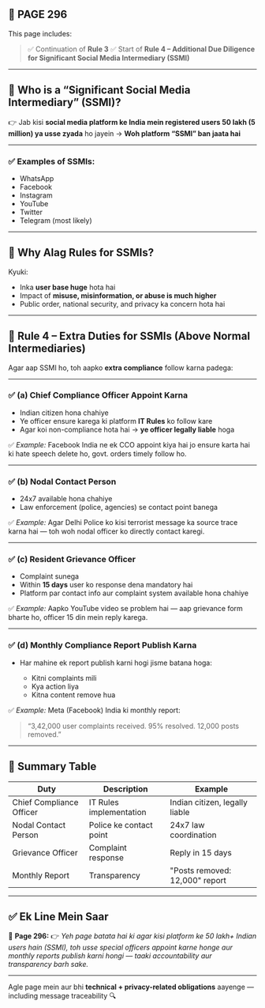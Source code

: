## 📄 **PAGE 296**

This page includes:

> ✅ Continuation of **Rule 3**
> ✅ Start of **Rule 4 – Additional Due Diligence for Significant Social Media Intermediary (SSMI)**

---

## 🔹 **Who is a “Significant Social Media Intermediary” (SSMI)?**

👉 Jab kisi **social media platform ke India mein registered users 50 lakh (5 million) ya usse zyada** ho jayein
→ **Woh platform “SSMI” ban jaata hai**

---

### ✅ Examples of SSMIs:

* WhatsApp
* Facebook
* Instagram
* YouTube
* Twitter
* Telegram (most likely)

---

## 🔸 Why Alag Rules for SSMIs?

Kyuki:

* Inka **user base huge** hota hai
* Impact of **misuse, misinformation, or abuse is much higher**
* Public order, national security, and privacy ka concern hota hai

---

## 🔹 **Rule 4 – Extra Duties for SSMIs (Above Normal Intermediaries)**

Agar aap SSMI ho, toh aapko **extra compliance** follow karna padega:

---

### ✅ (a) Chief Compliance Officer Appoint Karna

* Indian citizen hona chahiye
* Ye officer ensure karega ki platform **IT Rules** ko follow kare
* Agar koi non-compliance hota hai → **ye officer legally liable** hoga

✅ *Example:*
Facebook India ne ek CCO appoint kiya hai jo ensure karta hai ki hate speech delete ho, govt. orders timely follow ho.

---

### ✅ (b) Nodal Contact Person

* 24x7 available hona chahiye
* Law enforcement (police, agencies) se contact point banega

✅ *Example:*
Agar Delhi Police ko kisi terrorist message ka source trace karna hai — toh woh nodal officer ko directly contact karegi.

---

### ✅ (c) Resident Grievance Officer

* Complaint sunega
* Within **15 days** user ko response dena mandatory hai
* Platform par contact info aur complaint system available hona chahiye

✅ *Example:*
Aapko YouTube video se problem hai — aap grievance form bharte ho, officer 15 din mein reply karega.

---

### ✅ (d) Monthly Compliance Report Publish Karna

* Har mahine ek report publish karni hogi jisme batana hoga:

  * Kitni complaints mili
  * Kya action liya
  * Kitna content remove hua

✅ *Example:*
Meta (Facebook) India ki monthly report:

> “3,42,000 user complaints received. 95% resolved. 12,000 posts removed.”

---

## 🧩 Summary Table

| Duty                     | Description             | Example                        |
| ------------------------ | ----------------------- | ------------------------------ |
| Chief Compliance Officer | IT Rules implementation | Indian citizen, legally liable |
| Nodal Contact Person     | Police ke contact point | 24x7 law coordination          |
| Grievance Officer        | Complaint response      | Reply in 15 days               |
| Monthly Report           | Transparency            | "Posts removed: 12,000" report |

---

## ✅ **Ek Line Mein Saar**

📌 **Page 296:**
👉 *Yeh page batata hai ki agar kisi platform ke 50 lakh+ Indian users hain (SSMI), toh usse special officers appoint karne honge aur monthly reports publish karni hongi — taaki accountability aur transparency barh sake.*

---

Agle page mein aur bhi **technical + privacy-related obligations** aayenge — including message traceability 🔍
